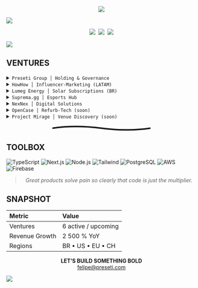 <!-- ░░░  F  E  L  I  P  E     P  R  E  S  E  T  I  ░░░ -->

<!-- Dynamic header -->
<p align="center">
  <img src="https://readme-typing-svg.herokuapp.com?font=Fira+Code&duration=2800&pause=600&color=888888&center=true&vCenter=true&width=520&height=35&lines=FELIPE+PRESETI;Founder+%7C+Preseti+Group" />
</p>

<!-- Feather-style black wave -->
<img src="https://capsule-render.vercel.app/api?type=waving&height=100&color=0:0d1117,100:0d1117" />

<!-- Dark buttons -->
<p align="center">
  <a href="https://preseti.com"><img src="https://img.shields.io/badge/preseti.com-2d2d2d?style=for-the-badge"></a>&nbsp;
  <a href="https://linkedin.com/in/felipepreseti"><img src="https://img.shields.io/badge/linkedin-434343?style=for-the-badge&logo=linkedin&logoColor=ffffff"></a>&nbsp;
  <a href="mailto:felipe@preseti.com"><img src="https://img.shields.io/badge/email-2d2d2d?style=for-the-badge&logo=gmail&logoColor=ffffff"></a>
</p>

<!-- Slim black divider -->
<img src="https://capsule-render.vercel.app/api?type=rect&height=4&color=0d1117,0d1117" />

## VENTURES

<details>
<summary><code>Preseti Group │ Holding & Governance</code></summary>
Drives strategy, capital allocation and cross-venture synergy.
</details>

<details>
<summary><code>HowHow │ Influencer-Marketing (LATAM)</code></summary>
AI platform matching tech brands to creators and tracking ROI.  
https://howhow.com.br
</details>

<details>
<summary><code>Lumeg Energy │ Solar Subscriptions (BR)</code></summary>
Renewable power plus AI optimisation to cut energy costs.  
https://lumeg.com.br
</details>

<details>
<summary><code>Suprema.gg │ Esports Hub</code></summary>
End-to-end ecosystem for leagues, matchmaking and item marketplace.  
https://suprema.gg
</details>

<details>
<summary><code>NexNex │ Digital Solutions</code></summary>
SaaS automating sites, paid traffic and design with a multi-AI stack.  
https://nexnex.com.br
</details>

<details>
<summary><code>OpenCase │ Refurb-Tech (soon)</code></summary>
AI inspection, repair and dynamic pricing of RMA tech with flash discounts.
</details>

<details>
<summary><code>Project Mirage │ Venue Discovery (soon)</code></summary>
App for real-time, AI-personalised venue and experience recommendations.
</details>

<!-- Feather divider in SVG (dark) -->
<p align="center">
  <svg width="260" height="18" viewBox="0 0 260 18" fill="none" xmlns="http://www.w3.org/2000/svg">
    <path d="M0 9Q60 0 130 9T260 9" stroke="#1a1a1a" stroke-width="4" stroke-linecap="round"/>
  </svg>
</p>

## TOOLBOX
![TypeScript](https://img.shields.io/badge/TypeScript-444444?style=flat&logo=typescript&logoColor=ffffff)
![Next.js](https://img.shields.io/badge/Next.js-2d2d2d?style=flat&logo=next.js&logoColor=ffffff)
![Node.js](https://img.shields.io/badge/Node.js-3b873a?style=flat&logo=node.js&logoColor=ffffff)
![Tailwind](https://img.shields.io/badge/Tailwind-4b5563?style=flat&logo=tailwindcss&logoColor=ffffff)
![PostgreSQL](https://img.shields.io/badge/PostgreSQL-2f5a8d?style=flat&logo=postgresql&logoColor=ffffff)
![AWS](https://img.shields.io/badge/AWS-232F3E?style=flat&logo=amazonaws&logoColor=ffffff)
![Firebase](https://img.shields.io/badge/Firebase-ffa611?style=flat&logo=firebase&logoColor=000000)

<blockquote align="center"><i>Great products solve pain so clearly that code is just the multiplier.</i></blockquote>

## SNAPSHOT
| Metric | Value |
| :----- | :---- |
| Ventures | 6 active / upcoming |
| Revenue Growth | 2 500 % YoY |
| Regions | BR • US • EU • CH |

<!-- Final call without GIF -->
<p align="center">
  <strong>LET’S BUILD SOMETHING BOLD</strong><br>
  <a href="mailto:felipe@preseti.com">felipe@preseti.com</a>
</p>

<!-- Bottom black wave -->
<img src="https://capsule-render.vercel.app/api?type=waving&height=100&color=0:0d1117,100:0d1117&section=footer" />
